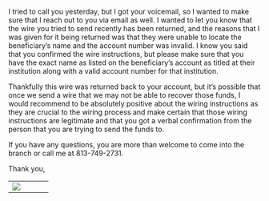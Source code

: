 I tried to call you yesterday, but I got your voicemail, so I wanted to make sure that I reach out to you via email as well. I wanted to let you know that the wire you tried to send recently has been returned, and the reasons that I was given for it being returned was that they were unable to locate the beneficiary’s name and the account number was invalid. I know you said that you confirmed the wire instructions, but please make sure that you have the exact name as listed on the beneficiary’s account as titled at their institution along with a valid account number for that institution.

Thankfully this wire was returned back to your account, but it’s possible that once we send a wire that we may not be able to recover those funds, I would recommend to be absolutely positive about the wiring instructions as they are crucial to the wiring process and make certain that those wiring instructions are legitimate and that you got a verbal confirmation from the person that you are trying to send the funds to.

If you have any questions, you are more than welcome to come into the branch or call me at 813-749-2731.

Thank you, 

[](https://www.google.com/maps/search/35320+US+Highway+19+N+%0D%0A+Palm+Harbor,+FL+34684+%0D%0A+%0D%0A+%0D%0A+%0D%0A+%0D%0A+Office+%0D%0A+%0D%0A+%0D%0A+813?entry=gmail&source=g)

|   |   |   |   |
|---|---|---|---|
|![](blob:capacitor://localhost/e1e4c51f-e2bd-4349-bcac-cee5d1e76213)|   |   |   |